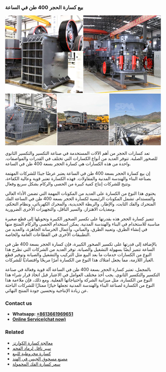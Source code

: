 <h3>بيع كسارة الحجر 400 طن في الساعة</h3><img src='1701850596.jpg' alt=''><p>تعد كسارات الحجر من أهم الآلات المستخدمة في صناعة التكسير والتكسير الثانوي للصخور الصلبة. تتوفر العديد من أنواع الكسارات التي تختلف في القدرات والمواصفات. واحدة من هذه الكسارات هي كسارة الحجر بسعة 400 طن في الساعة.</p><p>إن بيع كسارة الحجر بسعة 400 طن في الساعة يعتبر عرضًا جيدًا للشركات المهتمة بصناعة البناء والهندسة المدنية والمقاولات. فهذه الكسارة تعتبر قوية وعالية الكفاءة، وتتيح للشركات إنتاج كمية كبيرة من الحصى والركام بشكل سريع وفعال.</p><p>يحتوي هذا النوع من الكسارة على العديد من المكونات المهمة التي تضمن الأداء العالي والمستدام. تشمل المكونات الرئيسية لكسارة الحجر بسعة 400 طن في الساعة الفك المتحرك والفك الثابت، والإطار، والربطة الحديدية، والمحرك الكهربائي، ونظام التحكم، ومغذيات الاهتزاز، والسير الناقل، والتجهيزات الأخرى الضرورية.</p><p>تتميز كسارة الحجر هذه بقدرتها على تكسير الصخور الكبيرة وتحويلها إلى قطع صغيرة مناسبة للاستخدام في البناء والهندسة المدنية. يمكن استخدام الحصى والركام المنتج منها في إنشاء الطرق، وتعبيد الطرق، والمباني، وأعمال الخرسانة الجاهزة، والعديد من التطبيقات الأخرى في القطاعات العامة والخاصة.</p><p>بالإضافة إلى قدرتها على تكسير الصخور الكبيرة، فإن كسارة الحجر بسعة 400 طن في الساعة تتميز أيضًا بسهولة التشغيل والصيانة. توفر العديد من الشركات التي تطرح هذا النوع من الكسارات خدمات ما بعد البيع مثل التركيب والتشغيل والصيانة وتوفير قطع الغيار اللازمة، مما يجعل امتلاك هذا النوع من الكسارة أمرًا مريحًا واقتصاديًا للشركات.</p><p>بالمجمل، تعتبر كسارة الحجر بسعة 400 طن في الساعة آلة قوية وفعالة في صناعة التكسير والتكسير الثانوي. يجب أخذ مختلف العوامل في الاعتبار قبل اتخاذ قرار شراء هذا النوع من الكسارة، مثل ميزانية الشركة واحتياجاتها الفعلية. ومع ذلك، فإن ملاءمة هذا النوع من الكسارة لصناعة البناء والهندسة المدنية تجعلها خيارًا ممتازًا للشركات الباحثة عن زيادة الإنتاجية وتحسين جودة المنتج النهائي.</p><h3>Contact us</h3><ul><li><strong>Whatsapp:&nbsp;<a href="https://wa.me/8613661969651">+8613661969651</a></strong></li><li><a href="https://swt.shibang-china.com/?git&amp;zhl&amp;بيع كسارة الحجر 400 طن في الساعة"><strong>Online Service(chat now)</strong></a></li></ul><h3>Related</h3><ul><li><a href='معالجة كسارة الكوارتز.md'>معالجة كسارة الكوارتز</a></li><li><a href='سير ناقل لرماد الفحم.md'>سير ناقل لرماد الفحم</a></li><li><a href='كسارة مخروطية للبيع.md'>كسارة مخروطية للبيع</a></li><li><a href='مصنع مسحوق الجبس في الهند.md'>مصنع مسحوق الجبس في الهند</a></li><li><a href='سعر كسارة الفك المحمولة.md'>سعر كسارة الفك المحمولة</a></li></ul>